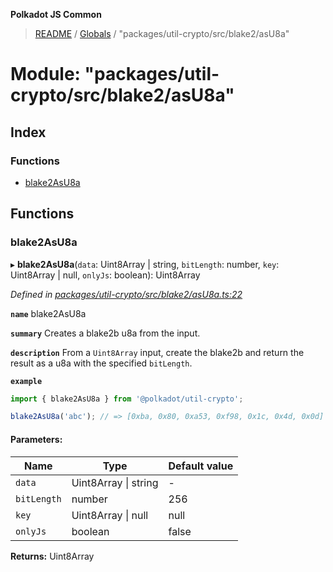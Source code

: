 **Polkadot JS Common**

> [README](../README.md) / [Globals](../globals.md) / "packages/util-crypto/src/blake2/asU8a"

# Module: "packages/util-crypto/src/blake2/asU8a"

## Index

### Functions

* [blake2AsU8a](_packages_util_crypto_src_blake2_asu8a_.md#blake2asu8a)

## Functions

### blake2AsU8a

▸ **blake2AsU8a**(`data`: Uint8Array \| string, `bitLength`: number, `key`: Uint8Array \| null, `onlyJs`: boolean): Uint8Array

*Defined in [packages/util-crypto/src/blake2/asU8a.ts:22](https://github.com/polkadot-js/common/blob/bd1735ca/packages/util-crypto/src/blake2/asU8a.ts#L22)*

**`name`** blake2AsU8a

**`summary`** Creates a blake2b u8a from the input.

**`description`** 
From a `Uint8Array` input, create the blake2b and return the result as a u8a with the specified `bitLength`.

**`example`** 
<BR>

```javascript
import { blake2AsU8a } from '@polkadot/util-crypto';

blake2AsU8a('abc'); // => [0xba, 0x80, 0xa53, 0xf98, 0x1c, 0x4d, 0x0d]
```

#### Parameters:

Name | Type | Default value |
------ | ------ | ------ |
`data` | Uint8Array \| string | - |
`bitLength` | number | 256 |
`key` | Uint8Array \| null | null |
`onlyJs` | boolean | false |

**Returns:** Uint8Array
